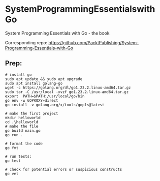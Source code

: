 # SystemProgrammingEssentialswithGo

System Programming Essentials with Go - the book

Corresponding repo:
https://github.com/PacktPublishing/System-Programming-Essentials-with-Go

## Prep:

```
# install go
sudo apt update && sudo apt upgrade
sudo apt install golang-go
wget -c https://golang.org/dl/go1.23.2.linux-amd64.tar.gz
sudo tar -C /usr/local -xvzf go1.23.2.linux-amd64.tar.gz
export  PATH=$PATH:/usr/local/go/bin
go env -w GOPROXY=direct
go install -v golang.org/x/tools/gopls@latest

# make the first project
mkdir helloworld
cd .\helloworld
# make the file
go build main.go
go run .

# format the code
go fmt

# run tests:
go test

# check for potential errors or suspicious constructs
go vet
```
